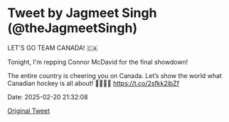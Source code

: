 # Tweet by Jagmeet Singh (@theJagmeetSingh)

LET'S GO TEAM CANADA! 🇨🇦

Tonight, I'm repping Connor McDavid for the final showdown!

The entire country is cheering you on Canada. Let’s show the world what Canadian hockey is all about! 💪🏽🇨🇦 https://t.co/2sfkk2ibZf

Date: 2025-02-20 21:32:08

[Original Tweet](https://x.com/theJagmeetSingh/status/1892688712128950675)

